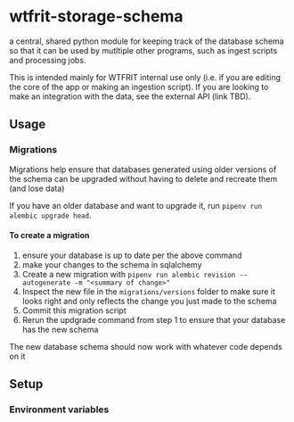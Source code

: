 # wtfrit-storage-schema

a central, shared python module for keeping track of the database schema so that it can be used by mutltiple other programs, such as ingest scripts and processing jobs.

This is intended mainly for WTFRIT internal use only (i.e. if you are editing the core of the app or making an ingestion script). If you are looking to make an integration with the data, see the external API (link TBD). 

## Usage

### Migrations
Migrations help ensure that databases generated using older versions of the schema can be upgraded without having to delete and recreate them (and lose data)

If you have an older database and want to upgrade it, run `pipenv run alembic upgrade head`.

#### To create a migration
1. ensure your database is up to date per the above command
2. make your changes to the schema in sqlalchemy
3. Create a new migration with `pipenv run alembic revision --autogenerate -m "<summary of change>"`
4. Inspect the new file in the `migrations/versions` folder to make sure it looks right and only reflects the change you just made to the schema
5. Commit this migration script
6. Rerun the updgrade command from step 1 to ensure that your database has the new schema

The new database schema should now work with whatever code depends on it


## Setup

### Environment variables

